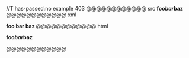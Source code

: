 //T has-passed:no
example 403
@@@@@@@@@@@@ src
**foo*bar*baz**
@@@@@@@@@@@@ xml
<?xml version="1.0" encoding="UTF-8"?>
<!DOCTYPE document SYSTEM "CommonMark.dtd">
<document xmlns="http://commonmark.org/xml/1.0">
  <paragraph>
    <strong>
      <text>foo</text>
      <emph>
        <text>bar</text>
      </emph>
      <text>baz</text>
    </strong>
  </paragraph>
</document>
@@@@@@@@@@@@ html
<p><strong>foo<em>bar</em>baz</strong></p>
@@@@@@@@@@@@
